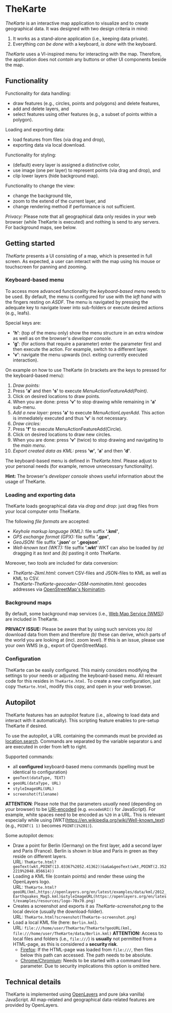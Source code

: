 TheKarte
===

_TheKarte_ is an interactive map application to visualize and to create geographical data.
It was designed with two design criteria in mind:

1. It works as a stand-alone application (i.e., keeping data private).
2. Everything _can be done_ with a keyboard, _is done_ with the keyboard.

_TheKarte_ uses a VI-inspired menu for interacting with the map.
Therefore, the application does not _contain_ any buttons or other UI components beside the map.

## Functionality
Functionality for data handling:
* draw features (e.g., circles, points and polygons) and delete features,
* add and delete layers, and
* select features using other features (e.g., a subset of points within a polygon).

Loading and exporting data:
* load features from files (via drag and drop),
* exporting data via local download.

Functionality for styling:
* (default) every layer is assigned a distinctive color,
* use image (one per layer) to represent points (via drag and drop), and
* clip lower layers (hide background map).

Functionality to change the view:
* change the background tile,
* zoom to the extend of the current layer, and
* change rendering method if performance is not sufficient.

_Privacy:_ Please note that all geographical data only resides in your web browser (while TheKarte is executed) and nothing is send to any servers.
For background maps, see below.

## Getting started
_TheKarte_ presents a UI consisting of a map, which is presented in full screen.
As expected, a user can interact with the map using his mouse or touchscreen for panning and zooming.

### Keyboard-based menu
To access more advanced functionality the _keyboard-based menu_ needs to be used.
By default, the menu is configured for use with the _left hand_ with the fingers resting on _ASDF_.
The menu is navigated by pressing the adequate key to navigate lower into sub-folders or execute desired actions (e.g., leafs).

Special keys are:
* __'h'__: (top of the menu only) show the menu structure in an extra window as well as on the browser's _developer console_.
* __'g'__: (for actions that require a parameter) enter the parameter first and then execute the action. For example, switch to a different layer.
* __'v'__: navigate the menu upwards (incl. exiting currently executed interaction).

On example on how to use TheKarte (in brackets are the keys to pressed for the keyboard-based menu):
1. _Draw points:_
  1. Press __'a'__ and then __'s'__ to execute _MenuActionFeatureAdd(Point)_.
  2. Click on desired locations to draw points.
  3. When you are done: press __'v'__ to stop drawing while remaining in __'a'__ sub-menu.
2. _Add a new layer:_ press __'a'__ to execute _MenuActionLayerAdd_. This action is immediately executed and thus __'v'__ is not necessary.
3. _Draw circles:_
  1. Press __'f'__ to execute MenuActionFeatureAdd(Circle).
  2. Click on desired locations to draw new circles.
  3. When you are done: press __'v'__ (twice) to stop drawing and navigating to the _main menu_.
4. _Export created data as KML:_ press __'w'__, __'a'__ and then __'d'__.

The keyboard-based menu is defined in _TheKarte.html_.
Please adjust to your personal needs (for example, remove unnecessary functionality).

__Hint:__ The browser's _developer console_ shows useful information about the usage of TheKarte.

### Loading and exporting data
TheKarte loads geographical data via _drag and drop_: just drag files from your local computer onto TheKarte.

The following _file formats_ are accepted:
* _Keyhole markup language (KML)_: file suffix __'.kml'__,
* _GPS exchange format (GPX):_ file suffix __'.gpx'__,
* _GeoJSON:_ file suffix __'.json'__ or __'.geojson'__.
* _Well-known text (WKT):_ file suffix __'.wkt'__
  WKT can also be loaded by _(a)_ dragging it as _text_ and _(b)_ pasting it onto TheKarte.

Moreover, two _tools_ are included for data conversion:
* _TheKarte-2kml.html_: convert CSV-files and JSON-files to KML as well as KML to CSV.
* _TheKarte-TheKarte-geocoder-OSM-nominatim.html_: geocodes addresses via [OpenStreetMap's Nominatim](https://nominatim.openstreetmap.org/).

### Background maps
By default, some background map services (i.e., [Web Map Service (WMS)](https://en.wikipedia.org/wiki/Web_Map_Service)) are included in TheKarte.

__PRIVACY ISSUE:__ Please be aware that by using such services you _(a)_ download data from them and therefore _(b)_ these can derive, which parts of the world you are looking at (incl. zoom level).
If this is an issue, please use your own WMS (e.g., export of OpenStreetMap).

### Configuration
TheKarte can be easily configured.
This mainly considers modifying the settings to your needs or adjusting the keyboard-based menu. 
All relevant code for this resides in `TheKarte.html`.
To create a new configuration, just copy `TheKarte.html`, modify this copy, and open in your web browser.

## Autopilot
TheKarte features has an autopilot feature (i.e., allowing to load data and interact with it automatically).
This scripting feature enables to pre-setup TheKarte if desired.

To use the autopilot, a URL containing the commands must be provided as [location.search](https://developer.mozilla.org/en-US/docs/Web/API/HTMLHyperlinkElementUtils/search).
Commands are separated by the variable separator `&` and are executed in order from left to right.

Supported commands:
* all __configured__ keyboard-based menu commands (spelling must be identical to configuration)
* `geoText(dataType, TEXT)`
* `geoURL(dataType, URL)`
* `styleImageURL(URL)`
* `screenshot(filename)`

__ATTENTION__: Please note that the parameters _usually_ need (depending on your browser) to be [URI-encoded](https://en.wikipedia.org/wiki/Query_string#URL_encoding) (e.g. `encodeURI()` for JavaScript).
For example, white spaces need to be encoded as `%20` in a URL. This is relevant especially while using [WKT(https://en.wikipedia.org/wiki/Well-known_text) (e.g., `POINT(1 1)` becomes `POINT(1%201)`).

Some autopilot demos:
* Draw a point for Berlin (Germany) on the first layer, add a second layer and Paris (France).
  Berlin is shown in blue and Paris in green as they reside on different layers.  
  URL: `TheKarte.html?geoText(wkt,POINT(13.03367%2052.41362))&a&a&geoText(wkt,POINT(2.3522219%2048.856614))`
* Loading a KML file (contain points) and render these using the OpenLayers logo.  
  URL: `TheKarte.html?geoURL(kml,https://openlayers.org/en/latest/examples/data/kml/2012_Earthquakes_Mag5.kml)&styleImageURL(https://openlayers.org/en/latest/examples/resources/logo-70x70.png)`
* Creates a screenshot and exports it as _TheKarte-screenshot.png_ to the local device (usually the download-folder).  
  URL:
  `TheKarte.html?screenshot(TheKarte-screenshot.png)`
* Load a local KML file (here: `Berlin.kml`).  
  URL: `file:///home/user/TheKarte/TheKarte?geoURL(kml, file:///home/user/TheKarte/data/Berlin.kml)`
  __ATTENTION:__ Access to local files and folders (i.e., `file:///`) is __usually__ not permitted from a HTML-page, as this is considered a __security risk__.  
  * [Firefox](http://firefox.com): If the HTML-page was loaded from `file:///`, then files below this path can accessed. The path needs to be absolute.  
  * [Chrome/Chromium](https://www.google.com/intl/en_ALL/chrome/): Needs to be started with a command line parameter. Due to security implications this option is omitted here.

## Technical details
TheKarte is implemented using [OpenLayers](https://openlayers.org/) and pure (aka vanilla) JavaScript.
All map-related and geographical data-related features are provided by OpenLayers.

